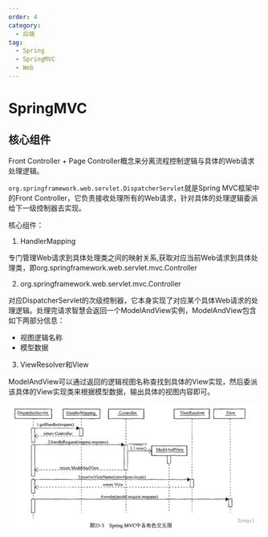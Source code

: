 ```yaml
---
order: 4
category:
  - 后端
tag:
  - Spring
  - SpringMVC
  - Web
---
```

# SpringMVC

## 核心组件

Front Controller + Page Controller概念来分离流程控制逻辑与具体的Web请求处理逻辑。

`org.springframework.web.servlet.DispatcherServlet`就是Spring MVC框架中的Front Controller，它负责接收处理所有的Web请求，针对具体的处理逻辑委派给下一级控制器去实现。

核心组件：

1. HandlerMapping

专门管理Web请求到具体处理类之间的映射关系,获取对应当前Web请求到具体处理类，即org.springframework.web.servlet.mvc.Controller

2. org.springframework.web.servlet.mvc.Controller

对应DispatcherServlet的次级控制器，它本身实现了对应某个具体Web请求的处理逻辑。处理完请求智慧会返回一个ModelAndView实例，ModelAndView包含如下两部分信息：

- 视图逻辑名称
- 模型数据

3. ViewResolver和View

ModelAndView可以通过返回的逻辑视图名称查找到具体的View实现，然后委派该具体的View实现类来根据模型数据，输出具体的视图内容即可。

![image-20220307103032162](images/img_8.png)